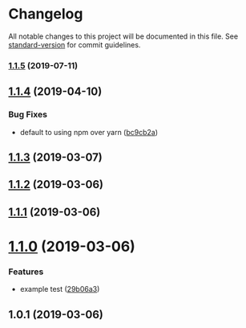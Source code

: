 # Changelog

All notable changes to this project will be documented in this file. See [standard-version](https://github.com/conventional-changelog/standard-version) for commit guidelines.

### [1.1.5](https://github.com/brettdorrans/safestart/compare/v1.1.4...v1.1.5) (2019-07-11)



## [1.1.4](https://github.com/brettdorrans/safestart/compare/v1.1.3...v1.1.4) (2019-04-10)


### Bug Fixes

* default to using npm over yarn ([bc9cb2a](https://github.com/brettdorrans/safestart/commit/bc9cb2a))



## [1.1.3](https://github.com/brettdorrans/safestart/compare/v1.1.2...v1.1.3) (2019-03-07)



## [1.1.2](https://github.com/brettdorrans/safestart/compare/v1.1.1...v1.1.2) (2019-03-06)



## [1.1.1](https://github.com/brettdorrans/safestart/compare/v1.1.0...v1.1.1) (2019-03-06)



# [1.1.0](https://github.com/brettdorrans/safestart/compare/v1.0.1...v1.1.0) (2019-03-06)


### Features

* example test ([29b06a3](https://github.com/brettdorrans/safestart/commit/29b06a3))



## 1.0.1 (2019-03-06)
